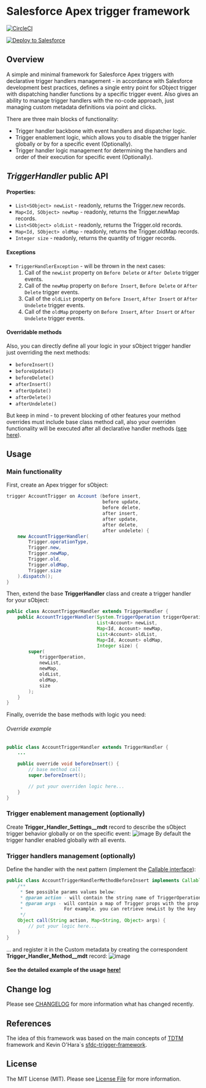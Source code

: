 # Salesforce Apex trigger framework

[![CircleCI](https://circleci.com/gh/forcedotcom/sfdx-circleci.svg?style=svg)](https://circleci.com/gh/AndreyFilonenko/sfdc-declarative-trigger-framework)

<a href="https://githubsfdeploy.herokuapp.com?owner=AndreyFilonenko&repo=sfdc-declarative-trigger-framework&ref=master">
  <img alt="Deploy to Salesforce"
       src="https://raw.githubusercontent.com/afawcett/githubsfdeploy/master/deploy.png">
</a>

## Overview
A simple and minimal framework for Salesforce Apex triggers with declarative trigger handlers management - in accordance with Salesforce development best practices, defines a single entry point for sObject trigger with dispatching handler functions by a specific trigger event. Also gives an ability to manage trigger handlers with the no-code approach, just managing custom metadata definitions via point and clicks.

There are three main blocks of functionality:
* Trigger handler backbone with event handlers and dispatcher logic.
* Trigger enablement logic, which allows you to disable the trigger hanler globally or by for a specific event (Optionally).
* Trigger handler logic management for determining the handlers and order of their execution for specific event (Optionally).

## *TriggerHandler* public API
#### Properties:
* `List<SObject> newList` - readonly, returns the Trigger.new records.
* `Map<Id, SObject> newMap` - readonly, returns the Trigger.newMap records.
* `List<SObject> oldList` - readonly, returns the Trigger.old records.
* `Map<Id, SObject> oldMap` - readonly, returns the Trigger.oldMap records.
* `Integer size` - readonly, returns the quantity of trigger records.

#### Exceptions
* `TriggerHandlerException` - will be thrown in the next cases:
    1. Call of the `newList` property on `Before Delete` or `After Delete` trigger events.
    2. Call of the `newMap` property on `Before Insert`, `Before Delete` or `After Delete` trigger events.
    3. Call of the `oldList` property on `Before Insert`, `After Insert` or `After Undelete` trigger events.
    4. Call of the `oldMap` property on `Before Insert`, `After Insert` or `After Undelete` trigger events.

#### Overridable methods
Also, you can directly define all your logic in your sObject trigger handler just overriding the next methods:

* `beforeInsert()`
* `beforeUpdate()`
* `beforeDelete()`
* `afterInsert()`
* `afterUpdate()`
* `afterDelete()`
* `afterUndelete()`

But keep in mind - to prevent blocking of other features your method overrides must include base class method call, also your overriden functionality will be executed after all declarative handler methods ([see here](#Override-example)).

## Usage
### Main functionality
First, create an Apex trigger for sObject:
```java  
trigger AccountTrigger on Account (before insert,
                                   before update,
                                   before delete,
                                   after insert,
                                   after update,
                                   after delete,
                                   after undelete) {
    new AccountTriggerHandler(
        Trigger.operationType,
        Trigger.new,
        Trigger.newMap,
        Trigger.old,
        Trigger.oldMap,
        Trigger.size
    ).dispatch();
}
```

Then, extend the base **TriggerHandler** class and create a trigger handler for your sObject:
```java
public class AccountTriggerHandler extends TriggerHandler {
    public AccountTriggerHandler(System.TriggerOperation triggerOperation,
                                 List<Account> newList,
                                 Map<Id, Account> newMap,
                                 List<Account> oldList,
                                 Map<Id, Account> oldMap,
                                 Integer size) {
        super(
            triggerOperation,
            newList,
            newMap,
            oldList,
            oldMap,
            size
        );
    }
}
```

Finally, override the base methods with logic you need:
###### Override example
```java
public class AccountTriggerHandler extends TriggerHandler {
    ...

    public override void beforeInsert() {
        // base method call
        super.beforeInsert();

        // put your overriden logic here...
    }
}
```
### Trigger enablement management (optionally)
Create **Trigger_Handler_Settings__mdt** record to describe the sObject trigger behavior globally or on the specific event:
![image](https://user-images.githubusercontent.com/23140402/81047299-cf3e7d00-8ec2-11ea-9ba0-1990d573fa88.png)
By default the trigger handler enabled globally with all events.

### Trigger handlers management (optionally)
Define the handler with the next pattern (implement the [Callable interface](https://developer.salesforce.com/docs/atlas.en-us.apexcode.meta/apexcode/apex_interface_System_Callable.htm)):
```java
public class AccountTriggerHandlerMethodBeforeInsert implements Callable {
    /** 
     * See possible params values below:
     * @param action - will contain the string name of TriggerOperation enum value for the current context
     * @param args - will contain a map of Trigger props with the prop names as keys
     *               For example, you can retrieve newList by the key 'newList' for BEFORE_INSERT event handler 
     */
    Object call(String action, Map<String, Object> args) {
        // put your logic here...
    }
}
```

... and register it in the Custom metadata by creating the correspondent **Trigger_Handler_Method__mdt** record:
![image](https://user-images.githubusercontent.com/23140402/80317415-5a0ce100-880c-11ea-9cdb-7f5c4f6a8239.png)

#### See the detailed example of the usage [here!](https://github.com/AndreyFilonenko/sfdc-declarative-trigger-framework/tree/example-of-usage)

## Change log
Please see [CHANGELOG](CHANGELOG.md) for more information what has changed recently.

## References
The idea of this framework was based on the main concepts of [TDTM](https://powerofus.force.com/s/article/EDA-TDTM-Overview "TDTM Overview") framework and Kevin O'Hara`s [sfdc-trigger-framework](https://github.com/kevinohara80/sfdc-trigger-framework "sfdc-trigger-framework").

## License
The MIT License (MIT). Please see [License File](LICENSE.md) for more information.